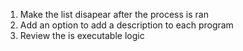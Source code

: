 1. Make the list disapear after the process is ran
2. Add an option to add a description to each program
3. Review the is executable logic

